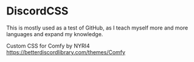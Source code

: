 # DiscordCSS
This is mostly used as a test of GitHub, as I teach myself more and more languages and expand my knowledge.

Custom CSS for Comfy by NYRI4 https://betterdiscordlibrary.com/themes/Comfy
